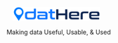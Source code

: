 <div align="center">
    <picture>
        <source media="(prefers-color-scheme: dark)" srcset="profile/dathere_logo_wb.png">
        <source media="(prefers-color-scheme: light)" srcset="profile/dathere_logo.png">
        <img width=200 alt="datHere logo" src="profile/dathere_logo.png">
    </picture>
    <p style="margin-left: 0.7rem">Making data Useful, Usable, & Used</p>
</div>
